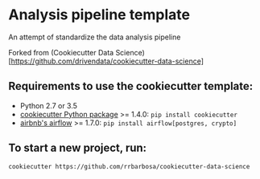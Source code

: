 # Analysis pipeline template

An attempt of standardize the data analysis pipeline

Forked from (Cookiecutter Data Science)[https://github.com/drivendata/cookiecutter-data-science]

## Requirements to use the cookiecutter template:

 - Python 2.7 or 3.5
 - [cookiecutter Python package](http://cookiecutter.readthedocs.org/en/latest/installation.html) >= 1.4.0: `pip install cookiecutter`
 - [airbnb's airflow](https://github.com/drivendata/cookiecutter-data-science) >= 1.7.0: `pip install airflow[postgres, crypto]`


## To start a new project, run:

    cookiecutter https://github.com/rrbarbosa/cookiecutter-data-science


